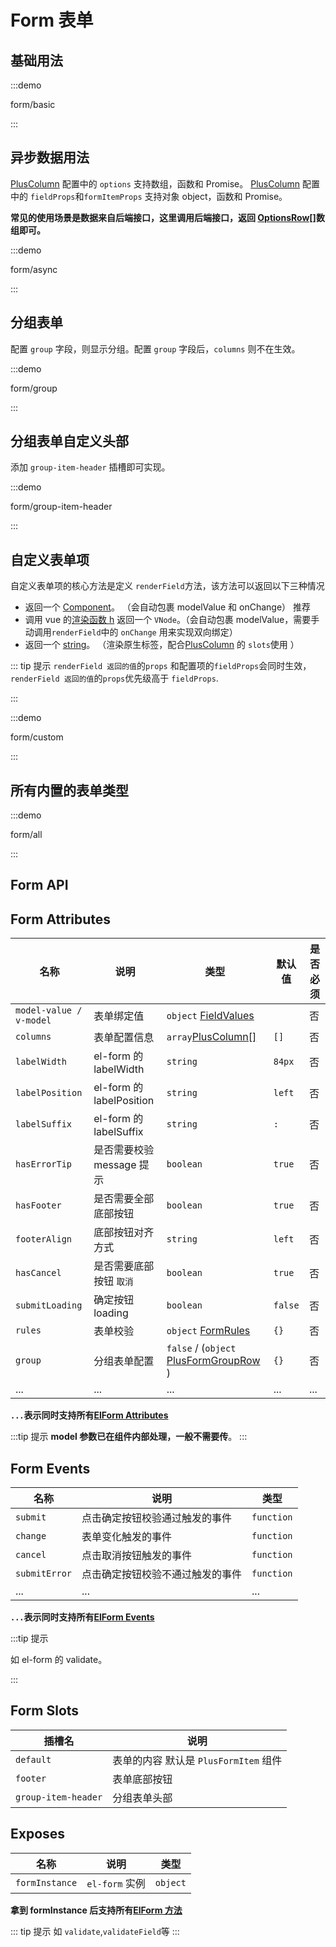 # Form 表单

## 基础用法

:::demo

form/basic

:::

## 异步数据用法

[PlusColumn](/components/config.html) 配置中的 `options` 支持数组，函数和 Promise。
[PlusColumn](/components/config.html) 配置中的 `fieldProps`和`formItemProps` 支持对象 object，函数和 Promise。

**常见的使用场景是数据来自后端接口，这里调用后端接口，返回 [OptionsRow[]](/components/type.html#optionsrow)数组即可。**

:::demo

form/async

:::

## 分组表单

配置 `group` 字段，则显示分组。配置 `group` 字段后，`columns` 则不在生效。

:::demo

form/group

:::

## 分组表单自定义头部

添加 `group-item-header` 插槽即可实现。

:::demo

form/group-item-header

:::

## 自定义表单项

自定义表单项的核心方法是定义 `renderField`方法，该方法可以返回以下三种情况

- 返回一个 [Component](https://cn.vuejs.org/api/built-in-special-elements.html#component)。 （会自动包裹 modelValue 和 onChange） <el-tag  effect="dark">推荐</el-tag>
- 调用 vue 的[渲染函数 h](https://cn.vuejs.org/guide/extras/render-function.html) 返回一个 `VNode`。（会自动包裹 modelValue，需要手动调用`renderField`中的 `onChange` 用来实现双向绑定）
- 返回一个 [string](https://cn.vuejs.org/api/built-in-special-elements.html#component)。 （渲染原生标签，配合[PlusColumn](/components/config.html) 的 `slots`使用 ）

::: tip 提示
`renderField 返回的值`的`props` 和配置项的`fieldProps`会同时生效，`renderField 返回的值`的`props`优先级高于 `fieldProps`.

:::

:::demo

form/custom

:::

## 所有内置的表单类型

:::demo

form/all

:::

## Form API

## Form Attributes

| 名称                    | 说明                      | 类型                                                                                     | 默认值  | 是否必须 |
| ----------------------- | ------------------------- | ---------------------------------------------------------------------------------------- | ------- | -------- |
| `model-value / v-model` | 表单绑定值                | `object` [FieldValues](/components/type.html#fieldvalues)                                |         | 否       |
| `columns`               | 表单配置信息              | `array`[PlusColumn[]](/components/config.html)                                           | `[]`    | 否       |
| `labelWidth`            | el-form 的 labelWidth     | `string`                                                                                 | `84px`  | 否       |
| `labelPosition`         | el-form 的 labelPosition  | `string` <docs-tip content="'left' / 'right' / 'top'"></docs-tip>                        | `left`  | 否       |
| `labelSuffix`           | el-form 的 labelSuffix    | `string`                                                                                 | `:`     | 否       |
| `hasErrorTip`           | 是否需要校验 message 提示 | `boolean`                                                                                | `true`  | 否       |
| `hasFooter`             | 是否需要全部底部按钮      | `boolean`                                                                                | `true`  | 否       |
| `footerAlign`           | 底部按钮对齐方式          | `string` <docs-tip content="'left' / 'right'"></docs-tip>                                | `left`  | 否       |
| `hasCancel`             | 是否需要底部按钮 `取消`   | `boolean`                                                                                | `true`  | 否       |
| `submitLoading`         | 确定按钮 loading          | `boolean`                                                                                | `false` | 否       |
| `rules`                 | 表单校验                  | `object` [FormRules](https://element-plus.org/zh-CN/component/form.html#form-attributes) | `{}`    | 否       |
| `group`                 | 分组表单配置              | `false` / (`object` [PlusFormGroupRow](/components/type.html#plusformgrouprow) )         | `{}`    | 否       |
| ...                     | ...                       | ...                                                                                      | ...     | ...      |

**`...`表示同时支持所有[ElForm Attributes](https://element-plus.org/zh-CN/component/form.html#form-attributes)**

:::tip 提示
**model 参数已在组件内部处理，一般不需要传**。
:::

## Form Events

| 名称          | 说明                             | 类型                                                                     |
| ------------- | -------------------------------- | ------------------------------------------------------------------------ |
| `submit`      | 点击确定按钮校验通过触发的事件   | `function` <docs-tip content='(values: FieldValues) => void'></docs-tip> |
| `change`      | 表单变化触发的事件               | `function` <docs-tip content='(values: FieldValues) => void'></docs-tip> |
| `cancel`      | 点击取消按钮触发的事件           | `function` <docs-tip content='() => void'></docs-tip>                    |
| `submitError` | 点击确定按钮校验不通过触发的事件 | `function` <docs-tip content='(error:any) => void'></docs-tip>           |
| ...           | ...                              | ...                                                                      |

**`...`表示同时支持所有[ElForm Events](https://element-plus.org/zh-CN/component/form.html#form-%E4%BA%8B%E4%BB%B6)**

:::tip 提示

如 el-form 的 validate。

:::

## Form Slots

| 插槽名              | 说明                                  |
| ------------------- | ------------------------------------- |
| `default`           | 表单的内容 默认是 `PlusFormItem` 组件 |
| `footer`            | 表单底部按钮                          |
| `group-item-header` | 分组表单头部                          |

## Exposes

| 名称           | 说明           | 类型                                                                 |
| -------------- | -------------- | -------------------------------------------------------------------- |
| `formInstance` | `el-form` 实例 | `object` <docs-tip content="InstanceType<typeof ElForm>"></docs-tip> |

**拿到 formInstance 后支持所有[ElForm 方法](https://element-plus.org/zh-CN/component/form.html#form-exposes)**

::: tip 提示
如 `validate`,`validateField`等
:::
